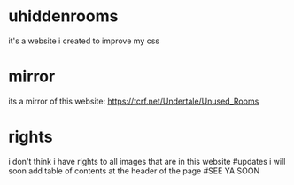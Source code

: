# uhiddenrooms
it's a website i created to improve my css
# mirror
its a mirror of this website: <a href="https://tcrf.net/Undertale/Unused_Rooms">https://tcrf.net/Undertale/Unused_Rooms</a>
# rights
i don't think i have rights to all images that are in this website
#updates
i will soon add table of contents at the header of the page
#SEE YA SOON
